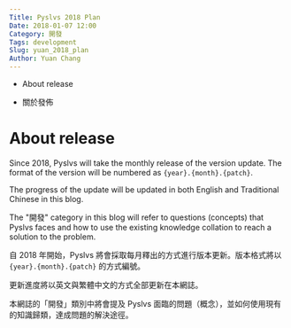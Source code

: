 ```yaml
---
Title: Pyslvs 2018 Plan
Date: 2018-01-07 12:00
Category: 開發
Tags: development
Slug: yuan_2018_plan
Author: Yuan Chang
---
```


+ About release

+ 關於發佈

<!-- PELICAN_END_SUMMARY -->

About release
===

Since 2018, Pyslvs will take the monthly release of the version update. The format of the version will be numbered as `{year}.{month}.{patch}`.

The progress of the update will be updated in both English and Traditional Chinese in this blog.

The "開發" category in this blog will refer to questions (concepts) that Pyslvs faces and how to use the existing knowledge collation to reach a solution to the problem.

自 2018 年開始，Pyslvs 將會採取每月釋出的方式進行版本更新。版本格式將以 `{year}.{month}.{patch}` 的方式編號。

更新進度將以英文與繁體中文的方式全部更新在本網誌。

本網誌的「開發」類別中將會提及 Pyslvs 面臨的問題（概念），並如何使用現有的知識歸類，達成問題的解決途徑。